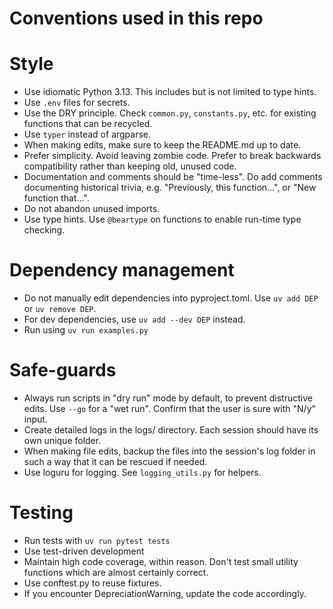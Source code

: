 # Conventions used in this repo

# Style

- Use idiomatic Python 3.13. This includes but is not limited to type hints.
- Use `.env` files for secrets.
- Use the DRY principle. Check `common.py`, `constants.py`, etc. for existing functions that can be recycled.
- Use `typer` instead of argparse.
- When making edits, make sure to keep the README.md up to date.
- Prefer simplicity. Avoid leaving zombie code. Prefer to break backwards compatibility rather than keeping old, unused
  code.
- Documentation and comments should be "time-less". Do add comments documenting historical trivia, e.g. "Previously, this 
  function...", or "New function that...".
- Do not abandon unused imports.
- Use type hints. Use `@beartype` on functions to enable run-time type checking.

# Dependency management

- Do not manually edit dependencies into pyproject.toml. Use `uv add DEP` or `uv remove DEP`.
- For dev dependencies, use `uv add --dev DEP` instead.
- Run using `uv run examples.py`


# Safe-guards

- Always run scripts in "dry run" mode by default, to prevent distructive edits. Use `--go` for a
  "wet run". Confirm that the user is sure with "N/y" input. 
- Create detailed logs in the logs/ directory. Each session should have its own unique folder.
- When making file edits, backup the files into the session's log folder in such a way that it can 
  be rescued if needed.
- Use loguru for logging. See `logging_utils.py` for helpers.

# Testing

- Run tests with `uv run pytest tests`
- Use test-driven development
- Maintain high code coverage, within reason. Don't test small utility functions which are almost certainly correct.
- Use conftest.py to reuse fixtures.
- If you encounter DepreciationWarning, update the code accordingly.
